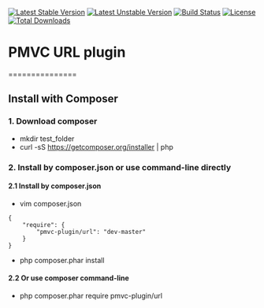 [![Latest Stable Version](https://poser.pugx.org/pmvc-plugin/url/v/stable)](https://packagist.org/packages/pmvc-plugin/url) 
[![Latest Unstable Version](https://poser.pugx.org/pmvc-plugin/url/v/unstable)](https://packagist.org/packages/pmvc-plugin/url) 
[![Build Status](https://travis-ci.org/pmvc-plugin/url.svg?branch=master)](https://travis-ci.org/pmvc-plugin/url)
[![License](https://poser.pugx.org/pmvc-plugin/url/license)](https://packagist.org/packages/pmvc-plugin/url)
[![Total Downloads](https://poser.pugx.org/pmvc-plugin/url/downloads)](https://packagist.org/packages/pmvc-plugin/url) 

# PMVC URL  plugin 
===============

## Install with Composer
### 1. Download composer
   * mkdir test_folder
   * curl -sS https://getcomposer.org/installer | php

### 2. Install by composer.json or use command-line directly
#### 2.1 Install by composer.json
   * vim composer.json
```
{
    "require": {
        "pmvc-plugin/url": "dev-master"
    }
}
```
   * php composer.phar install

#### 2.2 Or use composer command-line
   * php composer.phar require pmvc-plugin/url

